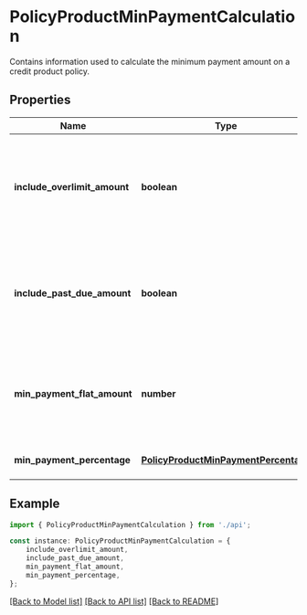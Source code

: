 # PolicyProductMinPaymentCalculation

Contains information used to calculate the minimum payment amount on a credit product policy.

## Properties

Name | Type | Description | Notes
------------ | ------------- | ------------- | -------------
**include_overlimit_amount** | **boolean** | Whether to include the overlimit amount when calculating the minimum payment. | [default to undefined]
**include_past_due_amount** | **boolean** | Whether to include the past due amount when calculating the minimum payment. | [default to undefined]
**min_payment_flat_amount** | **number** | Minimum payment, expressed as a flat amount, due on the payment due day. | [optional] [default to undefined]
**min_payment_percentage** | [**PolicyProductMinPaymentPercentage**](PolicyProductMinPaymentPercentage.md) |  | [optional] [default to undefined]

## Example

```typescript
import { PolicyProductMinPaymentCalculation } from './api';

const instance: PolicyProductMinPaymentCalculation = {
    include_overlimit_amount,
    include_past_due_amount,
    min_payment_flat_amount,
    min_payment_percentage,
};
```

[[Back to Model list]](../README.md#documentation-for-models) [[Back to API list]](../README.md#documentation-for-api-endpoints) [[Back to README]](../README.md)
